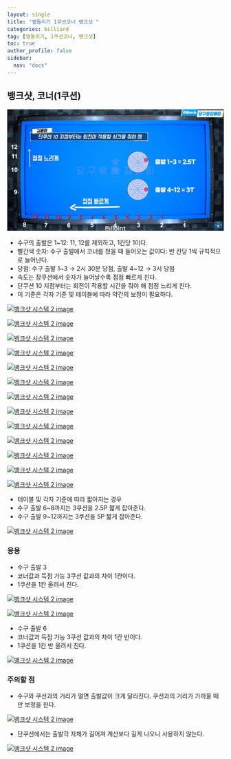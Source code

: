 ```yaml
---
layout: single
title: "옆돌리기 1쿠션코너 뱅크샷 "
categories: billiard
tag: [옆돌리기, 1쿠션코너, 뱅크샷] 
toc: true
author_profile: false
sidebar:
  nav: "docs"
---
```


## 뱅크샷, 코너(1쿠션)
[![옆돌리기 1쿠션코너 뱅크샷](/images/옆돌리기_1쿠션코너_뱅크샷.png)](/images/옆돌리기_1쿠션코너_뱅크샷.png)
- 수구의 출발은 1~12: 11, 12를 제외하고, 1칸당 1이다.
- 빨간색 숫자: 수구 출발에서 코너를 쳤을 때 들어오는 값이다: 반 칸당 1씩 규칙적으로 늘어난다.
- 당점: 수구 출발 1~3 → 2시 30분 당점, 출발 4~12 → 3시 당점
- 속도는 장쿠션에서 숫자가 늘어날수록 점점 빠르게 친다.
- 단쿠션 10 지점부터는 회전이 작용할 시간을 줘야 해 점점 느리게 친다.
- 이 기준은 각자 기준 및 테이블에 따라 약간의 보정이 필요하다.

[![뱅크샷 시스템 2 image](https://slid-users-assets-v1-seoul.s3.ap-northeast-2.amazonaws.com/public/capture_images/b49d1545dec64a4892cce648446b3c67/9727b543-f094-41e3-aac2-127529f706e0.png)](https://slid.cc/vdocs/b49d1545dec64a4892cce648446b3c67?v=ed9b35f4bfd4423ca79a18c495979cdf&start=1266.3871829485015)

[![뱅크샷 시스템 2 image](https://slid-users-assets-v1-seoul.s3.ap-northeast-2.amazonaws.com/public/capture_images/b49d1545dec64a4892cce648446b3c67/a71382e4-5236-4095-b3d6-1ef435590d0c.png)](https://slid.cc/vdocs/b49d1545dec64a4892cce648446b3c67?v=ed9b35f4bfd4423ca79a18c495979cdf&start=1273.4835210267029)

[![뱅크샷 시스템 2 image](https://slid-users-assets-v1-seoul.s3.ap-northeast-2.amazonaws.com/public/capture_images/b49d1545dec64a4892cce648446b3c67/faf3565a-1e3d-4209-84c5-13ae09a01b51.png)](https://slid.cc/vdocs/b49d1545dec64a4892cce648446b3c67?v=ed9b35f4bfd4423ca79a18c495979cdf&start=1277.8902151087188)

[![뱅크샷 시스템 2 image](https://slid-users-assets-v1-seoul.s3.ap-northeast-2.amazonaws.com/public/capture_images/b49d1545dec64a4892cce648446b3c67/1ea82621-a4b7-47ff-8f30-3b759d1cd182.png)](https://slid.cc/vdocs/b49d1545dec64a4892cce648446b3c67?v=ed9b35f4bfd4423ca79a18c495979cdf&start=1283.1555028474122)

[![뱅크샷 시스템 2 image](https://slid-users-assets-v1-seoul.s3.ap-northeast-2.amazonaws.com/public/capture_images/b49d1545dec64a4892cce648446b3c67/7238ee36-9051-400d-b0e9-7d8ffeb006bf.png)](https://slid.cc/vdocs/b49d1545dec64a4892cce648446b3c67?v=ed9b35f4bfd4423ca79a18c495979cdf&start=1289.175810082016)

[![뱅크샷 시스템 2 image](https://slid-users-assets-v1-seoul.s3.ap-northeast-2.amazonaws.com/public/capture_images/b49d1545dec64a4892cce648446b3c67/6b190165-1f0c-4ee7-8742-90cf562789e1.png)](https://slid.cc/vdocs/b49d1545dec64a4892cce648446b3c67?v=ed9b35f4bfd4423ca79a18c495979cdf&start=1296.9523611239777)

[![뱅크샷 시스템 2 image](https://slid-users-assets-v1-seoul.s3.ap-northeast-2.amazonaws.com/public/capture_images/b49d1545dec64a4892cce648446b3c67/bf5f8a12-835d-4134-99d4-17e0f59f8f53.png)](https://slid.cc/vdocs/b49d1545dec64a4892cce648446b3c67?v=ed9b35f4bfd4423ca79a18c495979cdf&start=1302.9045720743866)

[![뱅크샷 시스템 2 image](https://slid-users-assets-v1-seoul.s3.ap-northeast-2.amazonaws.com/public/capture_images/b49d1545dec64a4892cce648446b3c67/6f8d4633-5f06-4a29-95b1-c20bf5a10c39.png)](https://slid.cc/vdocs/b49d1545dec64a4892cce648446b3c67?v=ed9b35f4bfd4423ca79a18c495979cdf&start=1309.586426967575)

[![뱅크샷 시스템 2 image](https://slid-users-assets-v1-seoul.s3.ap-northeast-2.amazonaws.com/public/capture_images/b49d1545dec64a4892cce648446b3c67/3a6ac7ee-3e9b-4dcd-948d-2ce818074434.png)](https://slid.cc/vdocs/b49d1545dec64a4892cce648446b3c67?v=ed9b35f4bfd4423ca79a18c495979cdf&start=1315.373940049591)

[![뱅크샷 시스템 2 image](https://slid-users-assets-v1-seoul.s3.ap-northeast-2.amazonaws.com/public/capture_images/b49d1545dec64a4892cce648446b3c67/f9ed902c-80b3-4f8e-85c1-5e7b49f4798d.png)](https://slid.cc/vdocs/b49d1545dec64a4892cce648446b3c67?v=ed9b35f4bfd4423ca79a18c495979cdf&start=1319.594962950409)

[![뱅크샷 시스템 2 image](https://slid-users-assets-v1-seoul.s3.ap-northeast-2.amazonaws.com/public/capture_images/b49d1545dec64a4892cce648446b3c67/c784faac-ddc6-48b7-b6b7-0dcd2a6be79c.png)](https://slid.cc/vdocs/b49d1545dec64a4892cce648446b3c67?v=ed9b35f4bfd4423ca79a18c495979cdf&start=1324.5947829523163)

[![뱅크샷 시스템 2 image](https://slid-users-assets-v1-seoul.s3.ap-northeast-2.amazonaws.com/public/capture_images/b49d1545dec64a4892cce648446b3c67/c2d2ddf1-7c2f-484f-83ef-2bd01f43425e.png)](https://slid.cc/vdocs/b49d1545dec64a4892cce648446b3c67?v=ed9b35f4bfd4423ca79a18c495979cdf&start=1330.5710140457763)

[![뱅크샷 시스템 2 image](https://slid-users-assets-v1-seoul.s3.ap-northeast-2.amazonaws.com/public/capture_images/b49d1545dec64a4892cce648446b3c67/63fdbc87-31ca-4e29-93bf-e46aff64dad5.png)](https://slid.cc/vdocs/b49d1545dec64a4892cce648446b3c67?v=ed9b35f4bfd4423ca79a18c495979cdf&start=1335.6225279408723)

- 테이블 및 각자 기준에 따라 짧아지는 경우
- 수구 출발 6~8까지는 3쿠션을 2.5P 짧게 잡아준다.
- 수구 출발 9~12까지는 3쿠션을 5P 짧게 잡아준다.

[![뱅크샷 시스템 2 image](https://slid-users-assets-v1-seoul.s3.ap-northeast-2.amazonaws.com/public/capture_images/b49d1545dec64a4892cce648446b3c67/2ab85dcb-aef1-470e-a5ee-4e064e7a5983.png)](https://slid.cc/vdocs/b49d1545dec64a4892cce648446b3c67?v=ed9b35f4bfd4423ca79a18c495979cdf&start=1381.5683911506806)

### 응용

- 수구 출발 3
- 코너값과 득점 가능 3쿠션 값과의 차이 1칸이다.
- 1쿠션을 1칸 올려서 친다.

[![뱅크샷 시스템 2 image](https://slid-users-assets-v1-seoul.s3.ap-northeast-2.amazonaws.com/public/capture_images/b49d1545dec64a4892cce648446b3c67/08abe643-4110-4149-a14f-b4aaa52c6591.png)](https://slid.cc/vdocs/b49d1545dec64a4892cce648446b3c67?v=ed9b35f4bfd4423ca79a18c495979cdf&start=1408.6340180362397)

[![뱅크샷 시스템 2 image](https://slid-users-assets-v1-seoul.s3.ap-northeast-2.amazonaws.com/public/capture_images/b49d1545dec64a4892cce648446b3c67/11811555-5092-4608-89df-8a77056e8208.png)](https://slid.cc/vdocs/b49d1545dec64a4892cce648446b3c67?v=ed9b35f4bfd4423ca79a18c495979cdf&start=1415.048443830246)

- 수구 출발 6
- 코너값과 득점 가능 3쿠션 값과의 차이 1칸 반이다.
- 1쿠션을 1칸 반 올려서 친다.

[![뱅크샷 시스템 2 image](https://slid-users-assets-v1-seoul.s3.ap-northeast-2.amazonaws.com/public/capture_images/b49d1545dec64a4892cce648446b3c67/1f634df4-5260-40ee-a5b5-38e07c68a91e.png)](https://slid.cc/vdocs/b49d1545dec64a4892cce648446b3c67?v=ed9b35f4bfd4423ca79a18c495979cdf&start=1438.3563330896454)

### 주의할 점

- 수구와 쿠션과의 거리가 멀면 출발값이 크게 달라진다. 쿠션과의 거리가 가까울 때만 보정을 한다.

[![뱅크샷 시스템 2 image](https://slid-users-assets-v1-seoul.s3.ap-northeast-2.amazonaws.com/public/capture_images/b49d1545dec64a4892cce648446b3c67/209f61bf-cec5-48ce-ad94-0949e44449a0.png)](https://slid.cc/vdocs/b49d1545dec64a4892cce648446b3c67?v=ed9b35f4bfd4423ca79a18c495979cdf&start=1448.4128990514985)

- 단쿠션에서는 출발각 자체가 길어져 계산보다 길게 나오니 사용하지 않는다.

[![뱅크샷 시스템 2 image](https://slid-users-assets-v1-seoul.s3.ap-northeast-2.amazonaws.com/public/capture_images/b49d1545dec64a4892cce648446b3c67/78e5ff02-150c-4535-bb6a-ce43f97dc957.png)](https://slid.cc/vdocs/b49d1545dec64a4892cce648446b3c67?v=ed9b35f4bfd4423ca79a18c495979cdf&start=1462.3375511678466)
